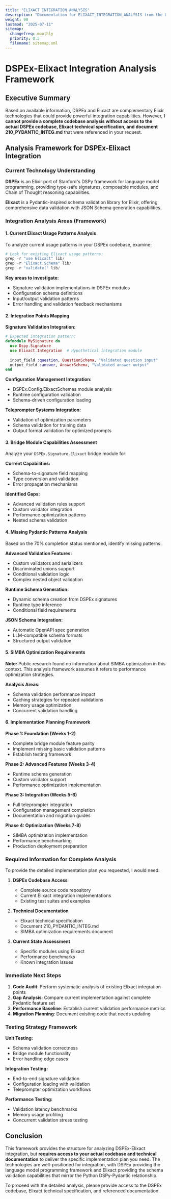 ```yaml
---
title: "ELIXACT INTEGRATION ANALYSIS"
description: "Documentation for ELIXACT_INTEGRATION_ANALYSIS from the Ds ex repository."
weight: 90
lastmod: "2025-07-11"
sitemap:
  changefreq: monthly
  priority: 0.5
  filename: sitemap.xml
---
```


# DSPEx-Elixact Integration Analysis Framework

## Executive Summary

Based on available information, DSPEx and Elixact are complementary Elixir technologies that could provide powerful integration capabilities. However, **I cannot provide a complete codebase analysis without access to the actual DSPEx codebase, Elixact technical specification, and document 210_PYDANTIC_INTEG.md** that were referenced in your request.

## Analysis Framework for DSPEx-Elixact Integration

### Current Technology Understanding

**DSPEx** is an Elixir port of Stanford's DSPy framework for language model programming, providing type-safe signatures, composable modules, and Chain of Thought reasoning capabilities.

**Elixact** is a Pydantic-inspired schema validation library for Elixir, offering comprehensive data validation with JSON Schema generation capabilities.

### Integration Analysis Areas (Framework)

#### 1. Current Elixact Usage Patterns Analysis

To analyze current usage patterns in your DSPEx codebase, examine:

```elixir
# Look for existing Elixact usage patterns:
grep -r "use Elixact" lib/
grep -r "Elixact.Schema" lib/
grep -r "validate(" lib/
```

**Key areas to investigate:**
- Signature validation implementations in DSPEx modules
- Configuration schema definitions
- Input/output validation patterns
- Error handling and validation feedback mechanisms

#### 2. Integration Points Mapping

**Signature Validation Integration:**
```elixir
# Expected integration pattern:
defmodule MySignature do
  use Dspy.Signature
  use Elixact.Integration  # Hypothetical integration module
  
  input_field :question, QuestionSchema, "Validated question input"
  output_field :answer, AnswerSchema, "Validated answer output"
end
```

**Configuration Management Integration:**
- DSPEx.Config.ElixactSchemas module analysis
- Runtime configuration validation
- Schema-driven configuration loading

**Teleprompter Systems Integration:**
- Validation of optimization parameters
- Schema validation for training data
- Output format validation for optimized prompts

#### 3. Bridge Module Capabilities Assessment

Analyze your `DSPEx.Signature.Elixact` bridge module for:

**Current Capabilities:**
- Schema-to-signature field mapping
- Type conversion and validation
- Error propagation mechanisms

**Identified Gaps:**
- Advanced validation rules support
- Custom validator integration
- Performance optimization patterns
- Nested schema validation

#### 4. Missing Pydantic Patterns Analysis

Based on the 70% completion status mentioned, identify missing patterns:

**Advanced Validation Features:**
- Custom validators and serializers
- Discriminated unions support
- Conditional validation logic
- Complex nested object validation

**Runtime Schema Generation:**
- Dynamic schema creation from DSPEx signatures
- Runtime type inference
- Conditional field requirements

**JSON Schema Integration:**
- Automatic OpenAPI spec generation
- LLM-compatible schema formats
- Structured output validation

#### 5. SIMBA Optimization Requirements

**Note:** Public research found no information about SIMBA optimization in this context. This analysis framework assumes it refers to performance optimization strategies.

**Analysis Areas:**
- Schema validation performance impact
- Caching strategies for repeated validations  
- Memory usage optimization
- Concurrent validation handling

#### 6. Implementation Planning Framework

**Phase 1: Foundation (Weeks 1-2)**
- Complete bridge module feature parity
- Implement missing basic validation patterns
- Establish testing framework

**Phase 2: Advanced Features (Weeks 3-4)**  
- Runtime schema generation
- Custom validator support
- Performance optimization implementation

**Phase 3: Integration (Weeks 5-6)**
- Full teleprompter integration
- Configuration management completion
- Documentation and migration guides

**Phase 4: Optimization (Weeks 7-8)**
- SIMBA optimization implementation
- Performance benchmarking
- Production deployment preparation

### Required Information for Complete Analysis

To provide the detailed implementation plan you requested, I would need:

1. **DSPEx Codebase Access**
   - Complete source code repository
   - Current Elixact integration implementations
   - Existing test suites and examples

2. **Technical Documentation**
   - Elixact technical specification
   - Document 210_PYDANTIC_INTEG.md
   - SIMBA optimization requirements document

3. **Current State Assessment**
   - Specific modules using Elixact
   - Performance benchmarks
   - Known integration issues

### Immediate Next Steps

1. **Code Audit**: Perform systematic analysis of existing Elixact integration points
2. **Gap Analysis**: Compare current implementation against complete Pydantic feature set
3. **Performance Baseline**: Establish current validation performance metrics
4. **Migration Planning**: Document existing code that needs updating

### Testing Strategy Framework

**Unit Testing:**
- Schema validation correctness
- Bridge module functionality
- Error handling edge cases

**Integration Testing:**
- End-to-end signature validation
- Configuration loading with validation
- Teleprompter optimization workflows

**Performance Testing:**
- Validation latency benchmarks
- Memory usage profiling
- Concurrent validation stress testing

## Conclusion

This framework provides the structure for analyzing DSPEx-Elixact integration, but **requires access to your actual codebase and technical documentation** to deliver the specific implementation plan you need. The technologies are well-positioned for integration, with DSPEx providing the language model programming framework and Elixact providing the schema validation capabilities that mirror the Python DSPy-Pydantic relationship.

To proceed with the detailed analysis, please provide access to the DSPEx codebase, Elixact technical specification, and referenced documentation.
